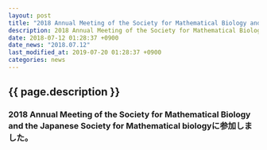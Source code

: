 ```yaml
---
layout: post
title: "2018 Annual Meeting of the Society for Mathematical Biology and the Japanese Society for Mathematical biologyに参加"
description: 2018 Annual Meeting of the Society for Mathematical Biology and the Japanese Society for Mathematical biologyに参加しました。
date: 2018-07-12 01:28:37 +0900
date_news: "2018.07.12"
last_modified_at: 2019-07-20 01:28:37 +0900
categories: news
---
```


## {{ page.description }}

### 2018 Annual Meeting of the Society for Mathematical Biology and the Japanese Society for Mathematical biologyに参加しました。

